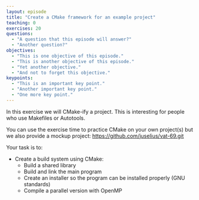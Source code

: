 ```yaml
---
layout: episode
title: "Create a CMake framework for an example project"
teaching: 0
exercises: 20
questions:
  - "A question that this episode will answer?"
  - "Another question?"
objectives:
  - "This is one objective of this episode."
  - "This is another objective of this episode."
  - "Yet another objective."
  - "And not to forget this objective."
keypoints:
  - "This is an important key point."
  - "Another important key point."
  - "One more key point."
---
```


In this exercise we will CMake-ify a project.
This is interesting for people who use Makefiles
or Autotools.

You can use the exercise time to practice CMake on your own
project(s) but we also provide a mockup project:
https://github.com/juselius/vat-69.git

Your task is to:
 - Create a build system using CMake:
     - Build a shared library
     - Build and link the main program
     - Create an installer so the program can be installed properly (GNU standards)
     - Compile a parallel version with OpenMP
